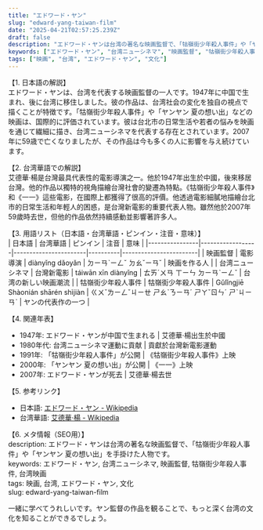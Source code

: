 ```yaml
---
title: "エドワード・ヤン"
slug: "edward-yang-taiwan-film"
date: "2025-04-21T02:57:25.239Z"
draft: false
description: "エドワード・ヤンは台湾の著名な映画監督で、「牯嶺街少年殺人事件」や「ヤンヤン 夏の想い出」を手掛けた人物です。"
keywords: ["エドワード・ヤン", "台湾ニューシネマ", "映画監督", "牯嶺街少年殺人事件", "台湾映画"]
tags: ["映画", "台湾", "エドワード・ヤン", "文化"]
---
```


【1. 日本語の解説】  
エドワード・ヤンは、台湾を代表する映画監督の一人です。1947年に中国で生まれ、後に台湾に移住しました。彼の作品は、台湾社会の変化を独自の視点で描くことが特徴です。「牯嶺街少年殺人事件」や「ヤンヤン 夏の想い出」などの映画は、国際的に評価されています。彼は台北市の日常生活や若者の悩みを映画を通じて繊細に描き、台湾ニューシネマを代表する存在とされています。2007年に59歳で亡くなりましたが、その作品は今も多くの人に影響を与え続けています。

【2. 台湾華語での解説】  
艾德華·楊是台灣最具代表性的電影導演之一。他於1947年出生於中國，後來移居台灣。他的作品以獨特的視角描繪台灣社會的變遷為特點。《牯嶺街少年殺人事件》和《一一》這些電影，在國際上都獲得了很高的評價。他透過電影細膩地描繪台北市的日常生活和年輕人的困惑，是台灣新電影的重要代表人物。雖然他於2007年59歲時去世，但他的作品依然持續感動並影響著許多人。

【3. 用語リスト（日本語・台湾華語・ピンイン・注音・意味）】  
| 日本語         | 台湾華語          | ピンイン               | 注音      | 意味                     |
|----------------|------------------|-----------------------|----------|------------------------|
| 映画監督       | 電影導演         | diànyǐng dǎoyǎn       | ㄉㄧㄢˋㄧㄥˇ ㄉㄠˇㄧㄢˇ | 映画を作る人            |
| 台湾ニューシネマ | 台灣新電影       | táiwān xīn diànyǐng   | ㄊㄞˊㄨㄢ ㄒㄧㄣ ㄉㄧㄢˋㄧㄥˇ | 台湾の新しい映画潮流    |
| 牯嶺街少年殺人事件 | 牯嶺街少年殺人事件 | Gǔlǐngjiē Shàonián shārén shìjiàn | ㄍㄨˇㄌㄧㄥˇㄐㄧㄝ ㄕㄠˋㄋㄧㄢˊ ㄕㄚˇㄖㄣˊ ㄕˋㄐㄧㄢˋ | ヤンの代表作の一つ |

【4. 関連年表】  
- 1947年: エドワード・ヤンが中国で生まれる | 艾德華·楊出生於中國
- 1980年代: 台湾ニューシネマ運動に貢献 | 貢獻於台灣新電影運動
- 1991年: 「牯嶺街少年殺人事件」が公開 | 《牯嶺街少年殺人事件》上映
- 2000年: 「ヤンヤン 夏の想い出」が公開 | 《一一》上映
- 2007年: エドワード・ヤンが死去 | 艾德華·楊去世

【5. 参考リンク】  
- 日本語: [エドワード・ヤン - Wikipedia](https://ja.wikipedia.org/wiki/%E3%82%A8%E3%83%89%E3%83%AF%E3%83%BC%E3%83%89%E3%83%BB%E3%83%A4%E3%83%B3)
- 台湾華語: [艾德華·楊 - Wikipedia](https://zh.wikipedia.org/wiki/%E6%A5%8A%E5%AE%87%E5%BB%B7)

【6. メタ情報（SEO用）】  
description: エドワード・ヤンは台湾の著名な映画監督で、「牯嶺街少年殺人事件」や「ヤンヤン 夏の想い出」を手掛けた人物です。  
keywords: エドワード・ヤン, 台湾ニューシネマ, 映画監督, 牯嶺街少年殺人事件, 台湾映画  
tags: 映画, 台湾, エドワード・ヤン, 文化  
slug: edward-yang-taiwan-film

一緒に学べてうれしいです。ヤン監督の作品を観ることで、もっと深く台湾の文化を知ることができるでしょう。